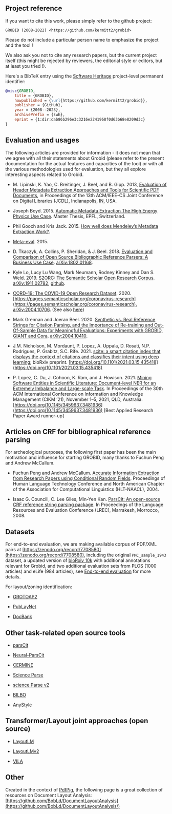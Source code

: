 ## Project reference

If you want to cite this work, please simply refer to the github project:

```
GROBID (2008-2022) <https://github.com/kermitt2/grobid>
```

Please do not include a particular person name to emphasize the project and the tool ! 

We also ask you not to cite any research papers, but the current project itself (this might be rejected by reviewers, the editorial style or editors, but at least you tried !). 

Here's a BibTeX entry using the [Software Heritage](https://www.softwareheritage.org/) project-level permanent identifier:

```bibtex
@misc{GROBID,
    title = {GROBID},
    howpublished = {\url{https://github.com/kermitt2/grobid}},
    publisher = {GitHub},
    year = {2008--2023},
    archivePrefix = {swh},
    eprint = {1:dir:dab86b296e3c3216e2241968f0d63b68e8209d3c}
}
```

## Evaluation and usages

The following articles are provided for information - it does not mean that we agree with all their statements about Grobid (please refer to the present documentation for the actual features and capacities of the tool) or with all the various methodologies used for evaluation, but they all explore interesting aspects related to Grobid. 

- M. Lipinski, K. Yao, C. Breitinger, J. Beel, and B. Gipp. 2013, [Evaluation of Header Metadata Extraction Approaches and Tools for Scientific PDF Documents](http://docear.org/papers/Evaluation_of_Header_Metadata_Extraction_Approaches_and_Tools_for_Scientific_PDF_Documents.pdf), in Proceedings of the 13th ACM/IEEE-CS Joint Conference on Digital Libraries (JCDL), Indianapolis, IN, USA. 

- Joseph Boyd. 2015. [Automatic Metadata Extraction The High Energy Physics Use Case](https://preprints.cern.ch/record/2039361/files/CERN-THESIS-2015-105.pdf). Master Thesis, EPFL, Switzerland. 

- Phil Gooch and Kris Jack. 2015. [How well does Mendeley’s Metadata Extraction Work?](https://krisjack.wordpress.com/2015/03/12/how-well-does-mendeleys-metadata-extraction-work/).

- [Meta-eval](https://github.com/allenai/meta-eval). 2015.

- D. Tkaczyk, A. Collins, P. Sheridan, & J. Beel. 2018. [Evaluation and Comparison of Open Source Bibliographic Reference Parsers: A Business Use Case](https://arxiv.org/abs/1802.01168). [arXiv:1802.01168](https://arxiv.org/pdf/1802.01168).

- Kyle Lo, Lucy Lu Wang, Mark Neumann, Rodney Kinney and Dan S. Weld. 2019. [S2ORC: The Semantic Scholar Open Research Corpus](https://arxiv.org/pdf/1911.02782.pdf). [arXiv:1911.02782](https://arxiv.org/abs/1911.02782), [github](https://github.com/allenai/s2-gorc).

- [CORD-19: The COVID-19 Open Research Dataset](https://arxiv.org/pdf/2004.10706.pdf). 2020. [https://pages.semanticscholar.org/coronavirus-research](https://pages.semanticscholar.org/coronavirus-research), [arXiv:2004.10706](https://arxiv.org/abs/2004.10706). 
(See also [here](https://discourse.cord-19.semanticscholar.org/t/faqs-about-cord-19-dataset/94))

- Mark Grennan and Joeran Beel. 2020. [Synthetic vs. Real Reference Strings for Citation Parsing, and the Importance of Re-training and Out-Of-Sample Data for Meaningful Evaluations: Experiments with GROBID, GIANT and Cora](https://arxiv.org/pdf/2004.10410.pdf). [arXiv:2004.10410](https://arxiv.org/abs/2004.10410).

- J.M. Nicholson, M. Mordaunt, P. Lopez, A. Uppala, D. Rosati, N.P. Rodrigues, P. Grabitz, S.C. Rife. 2021. 
[scite: a smart citation index that displays the context of citations and classifies their intent using deep learning](https://www.biorxiv.org/content/10.1101/2021.03.15.435418v1); bioRxiv preprint. [https://doi.org/10.1101/2021.03.15.435418](https://doi.org/10.1101/2021.03.15.435418)

- P. Lopez, C. Du, J. Cohoon, K. Ram, and J. Howison. 2021. [Mining Software Entities in Scientific Literature: Document-level NER for an Extremely Imbalance and Large-scale Task](https://doi.org/10.1145/3459637.3481936). In Proceedings of the 30th ACM International Conference on Information and Knowledge Management (CIKM ’21), November 1–5, 2021, QLD, Australia. [https://doi.org/10.1145/3459637.3481936](https://doi.org/10.1145/3459637.3481936) [Best Applied Research Paper Award runner-up]

## Articles on CRF for bibliographical reference parsing

For archeological purposes, the following first paper has been the main motivation and influence for starting GROBID, many thanks to Fuchun Peng and Andrew McCallum. 

- Fuchun Peng and Andrew McCallum. [Accurate Information Extraction from Research Papers using Conditional Random Fields](https://www.aclweb.org/anthology/N04-1042.pdf). Proceedings of Human Language Technology Conference and North American Chapter of the Association for Computational Linguistics (HLT-NAACL), 2004.

- Isaac G. Councill, C. Lee Giles, Min-Yen Kan. [ParsCit: An open-source CRF reference string parsing package](http://www.lrec-conf.org/proceedings/lrec2008/pdf/166_paper.pdf). In Proceedings of the Language Resources and Evaluation Conference (LREC), Marrakesh, Morrocco, 2008.

## Datasets

For end-to-end evaluation, we are making available corpus of PDF/XML pairs at [https://zenodo.org/record/7708580](https://zenodo.org/record/7708580), including the original `PMC_sample_1943` dataset, a updated version of [bioRxiv 10k](https://zenodo.org/record/3873702) with additional annotations relevant for Grobid, and two additional evaluation sets from PLOS (1000 articles) and eLife (984 articles), see [End-to-end evaluation](https://grobid.readthedocs.io/en/latest/End-to-end-evaluation/#datasets) for more details. 

For layout/zoning identification:

- [GROTOAP2](https://repod.icm.edu.pl/dataset.xhtml?persistentId=doi:10.18150/8527338)

- [PubLayNet](https://github.com/ibm-aur-nlp/PubLayNet)

- [DocBank](https://github.com/doc-analysis/DocBank)

## Other task-related open source tools 

- [parsCit](https://github.com/knmnyn/ParsCit)

- [Neural-ParsCit](https://github.com/WING-NUS/Neural-ParsCit)

- [CERMINE](https://github.com/CeON/CERMINE)

- [Science Parse](https://github.com/allenai/science-parse) 

- [science Parse v2](https://github.com/allenai/spv2) 

- [BILBO](https://github.com/OpenEdition/bilbo)

- [AnyStyle](https://github.com/inukshuk/anystyle)

## Transformer/Layout joint approaches (open source)

- [LayoutLM](https://github.com/microsoft/unilm/tree/master/layoutlm)

- [LayoutLMv2](https://github.com/microsoft/unilm/tree/master/layoutlmv2)

- [VILA](https://github.com/allenai/VILA)

## Other

Created in the context of [PdfPig](https://github.com/UglyToad/PdfPig), the following page is a great collection of resources on Document Layout Analysis: [https://github.com/BobLd/DocumentLayoutAnalysis](https://github.com/BobLd/DocumentLayoutAnalysis/)
